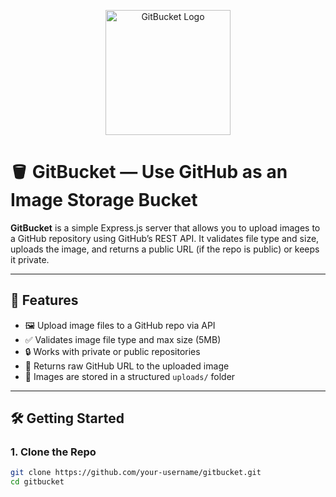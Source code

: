 <p align="center">
  <img src="./assets/gitbucket-logo.png" alt="GitBucket Logo" width="200"/>
</p>

# 🪣 GitBucket — Use GitHub as an Image Storage Bucket

**GitBucket** is a simple Express.js server that allows you to upload images to a GitHub repository using GitHub’s REST API. It validates file type and size, uploads the image, and returns a public URL (if the repo is public) or keeps it private.

---

## 🚀 Features

- 🖼️ Upload image files to a GitHub repo via API
- ✅ Validates image file type and max size (5MB)
- 🔒 Works with private or public repositories
- 🔗 Returns raw GitHub URL to the uploaded image
- 📁 Images are stored in a structured `uploads/` folder

---

## 🛠️ Getting Started

### 1. Clone the Repo

```bash
git clone https://github.com/your-username/gitbucket.git
cd gitbucket
